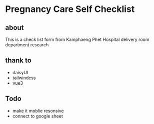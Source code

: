 # Pregnancy Care Self Checklist

## about
This is a check list form from Kamphaeng Phet Hospital delivery room department research

## thank to
- daisyUI
- tailwindcss
- vue3

## Todo
- make it moblie resonsive
- connect to google sheet
